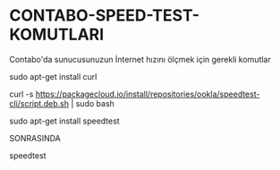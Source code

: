 # CONTABO-SPEED-TEST-KOMUTLARI
Contabo'da sunucusunuzun İnternet hızını ölçmek için gerekli komutlar

sudo apt-get install curl

curl -s https://packagecloud.io/install/repositories/ookla/speedtest-cli/script.deb.sh | sudo bash

sudo apt-get install speedtest

SONRASINDA

speedtest 

